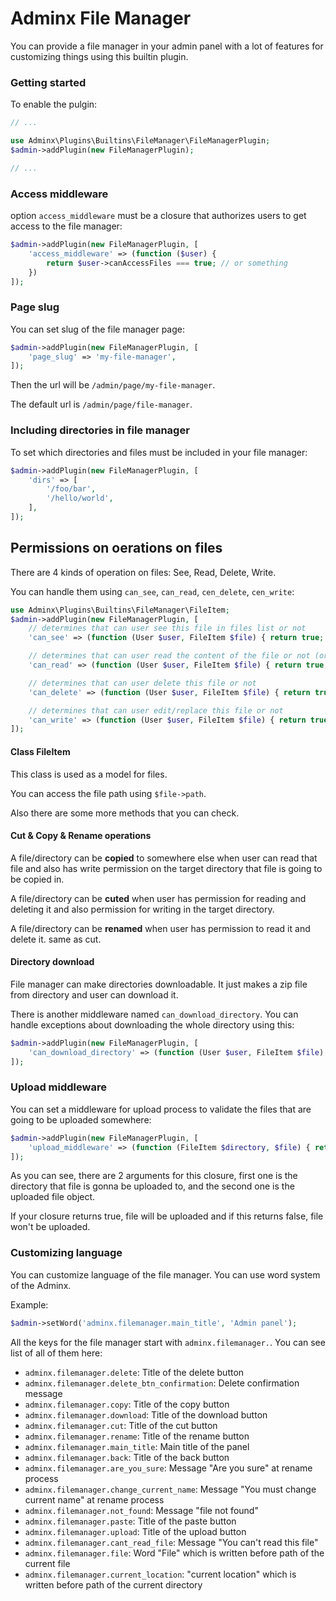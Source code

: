# Adminx File Manager
You can provide a file manager in your admin panel with a lot of features for customizing things using this builtin plugin.

### Getting started
To enable the pulgin:

```php
// ...

use Adminx\Plugins\Builtins\FileManager\FileManagerPlugin;
$admin->addPlugin(new FileManagerPlugin);

// ...
```

### Access middleware
option `access_middleware` must be a closure that authorizes users to get access to the file manager:

```php
$admin->addPlugin(new FileManagerPlugin, [
    'access_middleware' => (function ($user) {
        return $user->canAccessFiles === true; // or something
    })
]);
```

### Page slug
You can set slug of the file manager page:

```php
$admin->addPlugin(new FileManagerPlugin, [
    'page_slug' => 'my-file-manager',
]);
```

Then the url will be `/admin/page/my-file-manager`.

The default url is `/admin/page/file-manager`.

### Including directories in file manager
To set which directories and files must be included in your file manager:

```php
$admin->addPlugin(new FileManagerPlugin, [
    'dirs' => [
        '/foo/bar',
        '/hello/world',
    ],
]);
```

## Permissions on oerations on files
There are 4 kinds of operation on files: See, Read, Delete, Write.

You can handle them using `can_see`, `can_read`, `cen_delete`, `cen_write`:

```php
use Adminx\Plugins\Builtins\FileManager\FileItem;
$admin->addPlugin(new FileManagerPlugin, [
    // determines that can user see this file in files list or not
    'can_see' => (function (User $user, FileItem $file) { return true; }),

    // determines that can user read the content of the file or not (or download it)
    'can_read' => (function (User $user, FileItem $file) { return true; }),

    // determines that can user delete this file or not
    'can_delete' => (function (User $user, FileItem $file) { return true; }),

    // determines that can user edit/replace this file or not
    'can_write' => (function (User $user, FileItem $file) { return true; }),
]);
```

#### Class FileItem
This class is used as a model for files.

You can access the file path using `$file->path`.

Also there are some more methods that you can check.

#### Cut & Copy & Rename operations
A file/directory can be **copied** to somewhere else when user can read that file and also has write permission on the target directory that file is going to be copied in.

A file/directory can be **cuted** when user has permission for reading and deleting it and also permission for writing in the target directory.

A file/directory can be **renamed** when user has permission to read it and delete it. same as cut.

#### Directory download
File manager can make directories downloadable.
It just makes a zip file from directory and user can download it.

There is another middleware named `can_download_directory`.
You can handle exceptions about downloading the whole directory using this:

```php
$admin->addPlugin(new FileManagerPlugin, [
    'can_download_directory' => (function (User $user, FileItem $file) { return true; }),
]);
```

### Upload middleware
You can set a middleware for upload process to validate the files that are going to be uploaded somewhere:

```php
$admin->addPlugin(new FileManagerPlugin, [
    'upload_middleware' => (function (FileItem $directory, $file) { return $file->getClientOriginalExtension() !== 'php'; }),
]);
```

As you can see, there are 2 arguments for this closure, first one is the directory that file is gonna be uploaded to, and the second one is the uploaded file object.

If your closure returns true, file will be uploaded and if this returns false, file won't be uploaded.

### Customizing language
You can customize language of the file manager.
You can use word system of the Adminx.

Example:

```php
$admin->setWord('adminx.filemanager.main_title', 'Admin panel');
```

All the keys for the file manager start with `adminx.filemanager.`.
You can see list of all of them here:

- `adminx.filemanager.delete`: Title of the delete button
- `adminx.filemanager.delete_btn_confirmation`: Delete confirmation message
- `adminx.filemanager.copy`: Title of the copy button
- `adminx.filemanager.download`: Title of the download button
- `adminx.filemanager.cut`: Title of the cut button
- `adminx.filemanager.rename`: Title of the rename button
- `adminx.filemanager.main_title`: Main title of the panel
- `adminx.filemanager.back`: Title of the back button
- `adminx.filemanager.are_you_sure`: Message "Are you sure" at rename process
- `adminx.filemanager.change_current_name`: Message "You must change current name" at rename process
- `adminx.filemanager.not_found`: Message "file not found"
- `adminx.filemanager.paste`: Title of the paste button
- `adminx.filemanager.upload`: Title of the upload button
- `adminx.filemanager.cant_read_file`: Message "You can't read this file"
- `adminx.filemanager.file`: Word "File" which is written before path of the current file
- `adminx.filemanager.current_location`: "current location" which is written before path of the current directory
